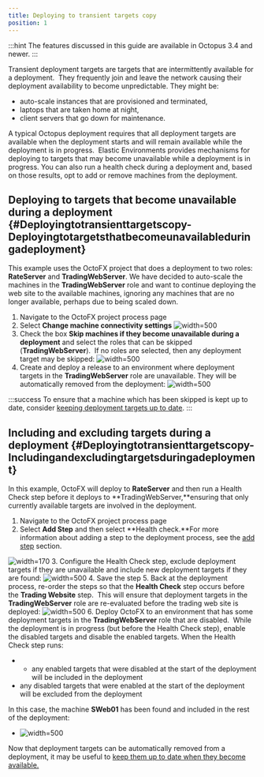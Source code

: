 ```yaml
---
title: Deploying to transient targets copy
position: 1
---
```



:::hint
The features discussed in this guide are available in Octopus 3.4 and newer.
:::





Transient deployment targets are targets that are intermittently available for a deployment.  They frequently join and leave the network causing their deployment availability to become unpredictable. They might be:

- auto-scale instances that are provisioned and terminated,
- laptops that are taken home at night,
- client servers that go down for maintenance.



A typical Octopus deployment requires that all deployment targets are available when the deployment starts and will remain available while the deployment is in progress.  Elastic Environments provides mechanisms for deploying to targets that may become unavailable while a deployment is in progress. You can also run a health check during a deployment and, based on those results, opt to add or remove machines from the deployment.

## Deploying to targets that become unavailable during a deployment {#Deployingtotransienttargetscopy-Deployingtotargetsthatbecomeunavailableduringadeployment}


This example uses the OctoFX project that does a deployment to two roles: **RateServer** and **TradingWebServer**. We have decided to auto-scale the machines in the **TradingWebServer** role and want to continue deploying the web site to the available machines, ignoring any machines that are no longer available, perhaps due to being scaled down.

1. Navigate to the OctoFX project process page
2. Select **Change machine connectivity settings**
![](/docs/images/5671847/5866109.png "width=500")
3. Check the box **Skip machines if they become unavailable during a deployment** and select the roles that can be skipped (**TradingWebServer**).  If no roles are selected, then any deployment target may be skipped:
![](/docs/images/5671847/5866106.png "width=500")
4. Create and deploy a release to an environment where deployment targets in the **TradingWebServer** role are unavailable. They will be automatically removed from the deployment:
![](/docs/images/5671847/5866105.png "width=500")


:::success
To ensure that a machine which has been skipped is kept up to date, consider [keeping deployment targets up to date](/docs/guides/elastic-and-transient-environments/keeping-deployment-targets-up-to-date.md).
:::

## Including and excluding targets during a deployment {#Deployingtotransienttargetscopy-Includingandexcludingtargetsduringadeployment}


In this example, OctoFX will deploy to **RateServer** and then run a Health Check step before it deploys to **TradingWebServer,**ensuring that only currently available targets are involved in the deployment.

1. Navigate to the OctoFX project process page
2. Select **Add Step** and then select **Health check.**For more information about adding a step to the deployment process, see the [add step](http://docs.octopusdeploy.com/display/OD/Add+step) section. 

![](/docs/images/5671696/5865910.png "width=170")
3. Configure the Health Check step, exclude deployment targets if they are unavailable and include new deployment targets if they are found:
![](/docs/images/5671847/5866102.png "width=500")
4. Save the step
5. Back at the deployment process, re-order the steps so that the **Health Check** step occurs before the **Trading Website** step.  This will ensure that deployment targets in the **TradingWebServer** role are re-evaluated before the trading web site is deployed:
![](/docs/images/5671847/5866099.png "width=500")
6. Deploy OctoFX to an environment that has some deployment targets in the **TradingWebServer** role that are disabled.  While the deployment is in progress (but before the Health Check step), enable the disabled targets and disable the enabled targets. When the Health Check step runs:


- - any enabled targets that were disabled at the start of the deployment will be included in the deployment
 - any disabled targets that were enabled at the start of the deployment will be excluded from the deployment

In this case, the machine **SWeb01** has been found and included in the rest of the deployment:
- ![](/docs/images/5671847/5866100.png "width=500")






Now that deployment targets can be automatically removed from a deployment, it may be useful to [keep them up to date when they become available.](/docs/guides/elastic-and-transient-environments/keeping-deployment-targets-up-to-date.md)
